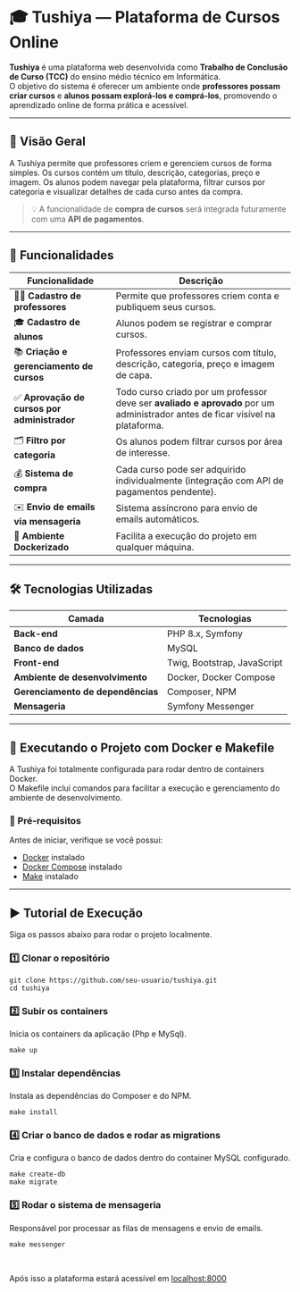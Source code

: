 # 🎓 Tushiya — Plataforma de Cursos Online

**Tushiya** é uma plataforma web desenvolvida como **Trabalho de Conclusão de Curso (TCC)** do ensino médio técnico em Informática.  
O objetivo do sistema é oferecer um ambiente onde **professores possam criar cursos** e **alunos possam explorá-los e comprá-los**, promovendo o aprendizado online de forma prática e acessível.

---

## 🚀 Visão Geral

A Tushiya permite que professores criem e gerenciem cursos de forma simples. Os cursos contém um título, descrição, categorias, preço e imagem.
Os alunos podem navegar pela plataforma, filtrar cursos por categoria e visualizar detalhes de cada curso antes da compra.

> 💡 A funcionalidade de **compra de cursos** será integrada futuramente com uma **API de pagamentos**.

---

## 🧩 Funcionalidades

| Funcionalidade | Descrição |
|----------------|------------|
| 👩‍🏫 **Cadastro de professores** | Permite que professores criem conta e publiquem seus cursos. |
| 🎓 **Cadastro de alunos** | Alunos podem se registrar e comprar cursos. |
| 📚 **Criação e gerenciamento de cursos** | Professores enviam cursos com título, descrição, categoria, preço e imagem de capa. |
| ✅ **Aprovação de cursos por administrador** | Todo curso criado por um professor deve ser **avaliado e aprovado** por um administrador antes de ficar visível na plataforma. |
| 🗂️ **Filtro por categoria** | Os alunos podem filtrar cursos por área de interesse. |
| 💰 **Sistema de compra** | Cada curso pode ser adquirido individualmente (integração com API de pagamentos pendente). |
| ✉️ **Envio de emails via mensageria** | Sistema assíncrono para envio de emails automáticos. |
| 🐳 **Ambiente Dockerizado** | Facilita a execução do projeto em qualquer máquina. |

---

## 🛠️ Tecnologias Utilizadas

| Camada | Tecnologias |
|--------|--------------|
| **Back-end** | PHP 8.x, Symfony |
| **Banco de dados** | MySQL |
| **Front-end** | Twig, Bootstrap, JavaScript |
| **Ambiente de desenvolvimento** | Docker, Docker Compose |
| **Gerenciamento de dependências** | Composer, NPM |
| **Mensageria** | Symfony Messenger |

---

## 🐳 Executando o Projeto com Docker e Makefile

A Tushiya foi totalmente configurada para rodar dentro de containers Docker.  
O Makefile inclui comandos para facilitar a execução e gerenciamento do ambiente de desenvolvimento.

### 🧰 Pré-requisitos

Antes de iniciar, verifique se você possui:
- [Docker](https://www.docker.com/) instalado
- [Docker Compose](https://docs.docker.com/compose/) instalado
- [Make](https://www.gnu.org/software/make/) instalado

---

## ▶️ Tutorial de Execução

Siga os passos abaixo para rodar o projeto localmente.

### 1️⃣ Clonar o repositório
```
git clone https://github.com/seu-usuario/tushiya.git
cd tushiya
```

### 2️⃣ Subir os containers
Inicia os containers da aplicação (Php e MySql).
```  
make up
```

### 3️⃣ Instalar dependências
Instala as dependências do Composer e do NPM.
```
make install
```

### 4️⃣ Criar o banco de dados e rodar as migrations
Cria e configura o banco de dados dentro do container MySQL configurado.
```
make create-db
make migrate
```

### 5️⃣ Rodar o sistema de mensageria
Responsável por processar as filas de mensagens e envio de emails.
```
make messenger
```
<br>

Após isso a plataforma estará acessível em [localhost:8000](http://localhost:8000)

